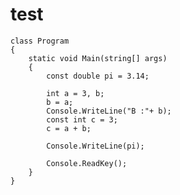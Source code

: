 # test
    class Program
    {
        static void Main(string[] args)
        {   
            const double pi = 3.14;

            int a = 3, b;
            b = a;
            Console.WriteLine("B :"+ b);
            const int c = 3;
            c = a + b;

            Console.WriteLine(pi);

            Console.ReadKey();
        }
    }
